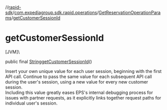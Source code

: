 //[rapid-sdk](../../../index.md)/[com.expediagroup.sdk.rapid.operations](../index.md)/[GetReservationOperationParams](index.md)/[getCustomerSessionId](get-customer-session-id.md)

# getCustomerSessionId

[JVM]\

public final [String](https://docs.oracle.com/javase/8/docs/api/java/lang/String.html)[getCustomerSessionId](get-customer-session-id.md)()

Insert your own unique value for each user session, beginning with the first API call. Continue to pass the same value for each subsequent API call during the user's session, using a new value for every new customer session.<br> Including this value greatly eases EPS's internal debugging process for issues with partner requests, as it explicitly links together request paths for individual user's session.
